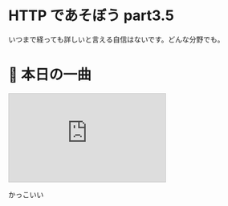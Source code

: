 # HTTP であそぼう part3.5

いつまで経っても詳しいと言える自信はないです。どんな分野でも。

# 🎵 本日の一曲

<iframe width="312" height="176" src="https://ext.nicovideo.jp/thumb/sm42537184" scrolling="no" style="border:solid 1px #ccc;" frameborder="0"><a href="https://www.nicovideo.jp/watch/sm42537184">星灯の在処／紙崎ねい feat.SynthV Saki</a></iframe>

かっこいい
